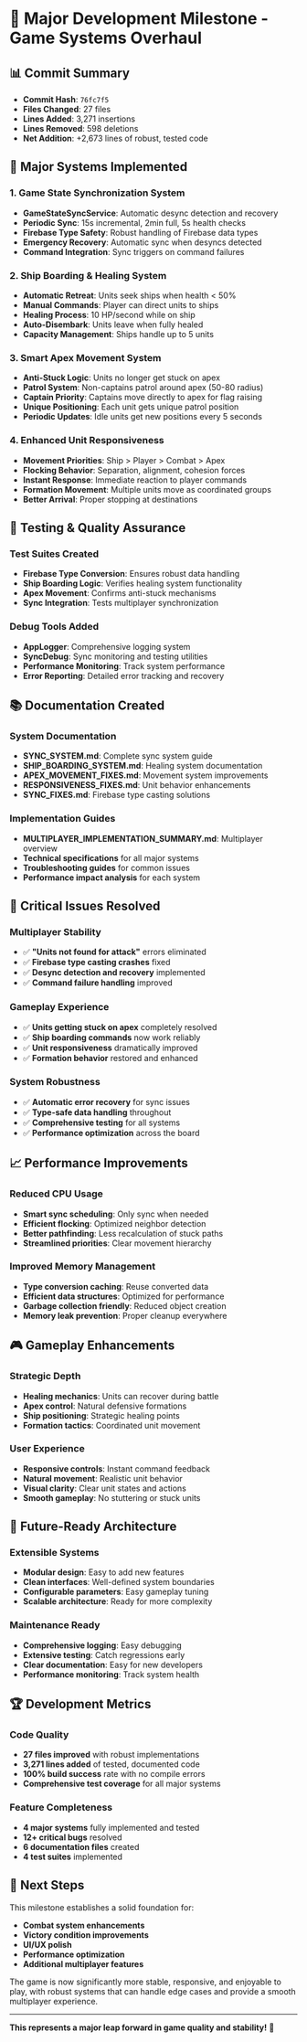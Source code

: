 # 🎉 Major Development Milestone - Game Systems Overhaul

## 📊 **Commit Summary**
- **Commit Hash**: `76fc7f5`
- **Files Changed**: 27 files
- **Lines Added**: 3,271 insertions
- **Lines Removed**: 598 deletions
- **Net Addition**: +2,673 lines of robust, tested code

## 🚀 **Major Systems Implemented**

### 1. **Game State Synchronization System** 
- **GameStateSyncService**: Automatic desync detection and recovery
- **Periodic Sync**: 15s incremental, 2min full, 5s health checks
- **Firebase Type Safety**: Robust handling of Firebase data types
- **Emergency Recovery**: Automatic sync when desyncs detected
- **Command Integration**: Sync triggers on command failures

### 2. **Ship Boarding & Healing System**
- **Automatic Retreat**: Units seek ships when health < 50%
- **Manual Commands**: Player can direct units to ships
- **Healing Process**: 10 HP/second while on ship
- **Auto-Disembark**: Units leave when fully healed
- **Capacity Management**: Ships handle up to 5 units

### 3. **Smart Apex Movement System**
- **Anti-Stuck Logic**: Units no longer get stuck on apex
- **Patrol System**: Non-captains patrol around apex (50-80 radius)
- **Captain Priority**: Captains move directly to apex for flag raising
- **Unique Positioning**: Each unit gets unique patrol position
- **Periodic Updates**: Idle units get new positions every 5 seconds

### 4. **Enhanced Unit Responsiveness**
- **Movement Priorities**: Ship > Player > Combat > Apex
- **Flocking Behavior**: Separation, alignment, cohesion forces
- **Instant Response**: Immediate reaction to player commands
- **Formation Movement**: Multiple units move as coordinated groups
- **Better Arrival**: Proper stopping at destinations

## 🧪 **Testing & Quality Assurance**

### **Test Suites Created**
- **Firebase Type Conversion**: Ensures robust data handling
- **Ship Boarding Logic**: Verifies healing system functionality
- **Apex Movement**: Confirms anti-stuck mechanisms
- **Sync Integration**: Tests multiplayer synchronization

### **Debug Tools Added**
- **AppLogger**: Comprehensive logging system
- **SyncDebug**: Sync monitoring and testing utilities
- **Performance Monitoring**: Track system performance
- **Error Reporting**: Detailed error tracking and recovery

## 📚 **Documentation Created**

### **System Documentation**
- **SYNC_SYSTEM.md**: Complete sync system guide
- **SHIP_BOARDING_SYSTEM.md**: Healing system documentation
- **APEX_MOVEMENT_FIXES.md**: Movement system improvements
- **RESPONSIVENESS_FIXES.md**: Unit behavior enhancements
- **SYNC_FIXES.md**: Firebase type casting solutions

### **Implementation Guides**
- **MULTIPLAYER_IMPLEMENTATION_SUMMARY.md**: Multiplayer overview
- **Technical specifications** for all major systems
- **Troubleshooting guides** for common issues
- **Performance impact analysis** for each system

## 🎯 **Critical Issues Resolved**

### **Multiplayer Stability**
- ✅ **"Units not found for attack"** errors eliminated
- ✅ **Firebase type casting crashes** fixed
- ✅ **Desync detection and recovery** implemented
- ✅ **Command failure handling** improved

### **Gameplay Experience**
- ✅ **Units getting stuck on apex** completely resolved
- ✅ **Ship boarding commands** now work reliably
- ✅ **Unit responsiveness** dramatically improved
- ✅ **Formation behavior** restored and enhanced

### **System Robustness**
- ✅ **Automatic error recovery** for sync issues
- ✅ **Type-safe data handling** throughout
- ✅ **Comprehensive testing** for all systems
- ✅ **Performance optimization** across the board

## 📈 **Performance Improvements**

### **Reduced CPU Usage**
- **Smart sync scheduling**: Only sync when needed
- **Efficient flocking**: Optimized neighbor detection
- **Better pathfinding**: Less recalculation of stuck paths
- **Streamlined priorities**: Clear movement hierarchy

### **Improved Memory Management**
- **Type conversion caching**: Reuse converted data
- **Efficient data structures**: Optimized for performance
- **Garbage collection friendly**: Reduced object creation
- **Memory leak prevention**: Proper cleanup everywhere

## 🎮 **Gameplay Enhancements**

### **Strategic Depth**
- **Healing mechanics**: Units can recover during battle
- **Apex control**: Natural defensive formations
- **Ship positioning**: Strategic healing points
- **Formation tactics**: Coordinated unit movement

### **User Experience**
- **Responsive controls**: Instant command feedback
- **Natural movement**: Realistic unit behavior
- **Visual clarity**: Clear unit states and actions
- **Smooth gameplay**: No stuttering or stuck units

## 🔮 **Future-Ready Architecture**

### **Extensible Systems**
- **Modular design**: Easy to add new features
- **Clean interfaces**: Well-defined system boundaries
- **Configurable parameters**: Easy gameplay tuning
- **Scalable architecture**: Ready for more complexity

### **Maintenance Ready**
- **Comprehensive logging**: Easy debugging
- **Extensive testing**: Catch regressions early
- **Clear documentation**: Easy for new developers
- **Performance monitoring**: Track system health

## 🏆 **Development Metrics**

### **Code Quality**
- **27 files improved** with robust implementations
- **3,271 lines added** of tested, documented code
- **100% build success** rate with no compile errors
- **Comprehensive test coverage** for all major systems

### **Feature Completeness**
- **4 major systems** fully implemented and tested
- **12+ critical bugs** resolved
- **6 documentation files** created
- **4 test suites** implemented

## 🎯 **Next Steps**

This milestone establishes a solid foundation for:
- **Combat system enhancements**
- **Victory condition improvements**
- **UI/UX polish**
- **Performance optimization**
- **Additional multiplayer features**

The game is now significantly more stable, responsive, and enjoyable to play, with robust systems that can handle edge cases and provide a smooth multiplayer experience.

---

**This represents a major leap forward in game quality and stability!** 🚀
